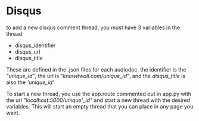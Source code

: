 # Disqus

to add a new disqus comment thread, you must have 3 variables in the thread:

- disqus_identifier
- disqus_url	
- disqus_title


These are defined in the .json files for each audiodoc. the identifier is the *"unique_id"*, the url is *"knowitwall.com/unique\_id"*, and the *disqus\_title* is also the *'unique\_id'*

To start a new thread, you use the app.route commented out in app.py with the url *"localhost:5000/unique'_id"* and start a new thread with the desired variables. This will start an empty thread that you can place in any page you want. 
